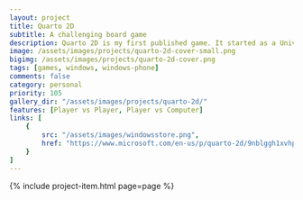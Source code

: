 ```yaml
---
layout: project
title: Quarto 2D
subtitle: A challenging board game
description: Quarto 2D is my first published game. It started as a University project for Artificial Intelligence and I wanted to see it on the store one day. Its a simple game to learn with minimal rules, but still challenging. The computer player comes in three dificulties and the Expert level I would say is pretty tough to beat.
image: /assets/images/projects/quarto-2d-cover-small.png
bigimg: /assets/images/projects/quarto-2d-cover.png
tags: [games, windows, windows-phone]
comments: false
category: personal
priority: 105
gallery_dir: "/assets/images/projects/quarto-2d/"
features: [Player vs Player, Player vs Computer]
links: [
    {
        src: "/assets/images/windowsstore.png",
        href: "https://www.microsoft.com/en-us/p/quarto-2d/9nblggh1xvhp"
    }
]
---
```


{% include project-item.html page=page %}
